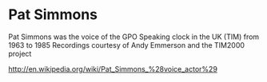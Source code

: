 # Pat Simmons
Pat Simmons was the voice of the GPO Speaking clock in the UK (TIM) from 1963 to 1985
Recordings courtesy of Andy Emmerson and the TIM2000 project

http://en.wikipedia.org/wiki/Pat_Simmons_%28voice_actor%29
